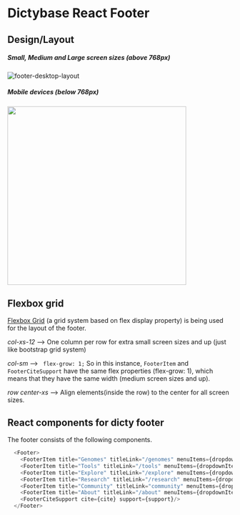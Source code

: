 # Dictybase React Footer
## Design/Layout

##### Small, Medium and Large screen sizes (above 768px)
![footer-desktop-layout](https://cloud.githubusercontent.com/assets/12897928/11285354/b04c73e0-8ed4-11e5-95c7-b5a80de18e22.jpg)

##### Mobile devices (below 768px)
<img src="https://cloud.githubusercontent.com/assets/12897928/11285410/fb9aa4b6-8ed4-11e5-90c1-8c5597aee28f.jpg" width="400">

## Flexbox grid
[Flexbox Grid](http://flexboxgrid.com/) (a grid system based on flex display property) is being used for the layout of the footer.

*col-xs-12* --> One column per row for extra small screen sizes and up (just like bootstrap grid system)

*col-sm* -->  ` flex-grow: 1;` So in this instance, `FooterItem` and `FooterCiteSupport` have the same flex properties (flex-grow: 1), which means that they have the same width (medium screen sizes and up).

*row center-xs* --> Align elements(inside the row) to the center for all screen sizes.

## React components for dicty footer
The footer consists of the following components.
```js
  <Footer>
    <FooterItem title="Genomes" titleLink="/genomes" menuItems={dropdownItems1}/>
    <FooterItem title="Tools" titleLink="/tools" menuItems={dropdownItems2}/>
    <FooterItem title="Explore" titleLink="/explore" menuItems={dropdownItems3}/>
    <FooterItem title="Research" titleLink="/research" menuItems={dropdownItems4}/>
    <FooterItem title="Community" titleLink="community" menuItems={dropdownItems5}/>
    <FooterItem title="About" titleLink="/about" menuItems={dropdownItems6}/>
    <FooterCiteSupport cite={cite} support={support}/>
  </Footer>
  ```
